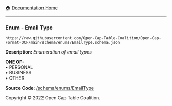 :house: [Documentation Home](../../home/xudiera/code/README.md)

---

### Enum - Email Type

`https://raw.githubusercontent.com/Open-Cap-Table-Coalition/Open-Cap-Format-OCF/main/schema/enums/EmailType.schema.json`

**Description:** _Enumeration of email types_

**ONE OF:**</br>&bull; PERSONAL </br>&bull; BUSINESS </br>&bull; OTHER

**Source Code:** [/schema/enums/EmailType](../../../../../../../../schema/enums/EmailType.schema.json)

Copyright © 2022 Open Cap Table Coalition.
